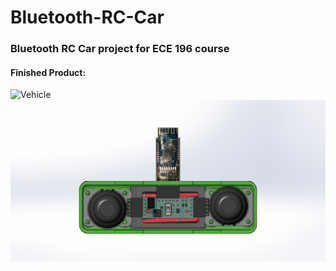 # Bluetooth-RC-Car
### Bluetooth RC Car project for ECE 196 course

#### Finished Product:
![Vehicle](Complete-Vehicle.JPG)
![Remote](Complete-Remote.JPG)
